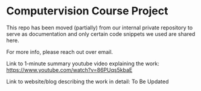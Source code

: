 # Computervision Course Project 

This repo has been moved (partially) from our internal private repository to serve as documentation and only certain code snippets we used are shared here. 

For more info, please reach out over email.

Link to 1-minute summary youtube video explaining the work: https://www.youtube.com/watch?v=86PUqs5kbaE 

Link to website/blog describing the work in detail: To Be Updated

